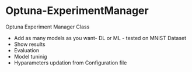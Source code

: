 # Optuna-ExperimentManager
Optuna Experiment Manager Class

- Add as many models as you want- DL or ML - tested on MNIST Dataset
- Show results
- Evaluation
- Model tuninig
- Hyparameters updation from Configuration file
